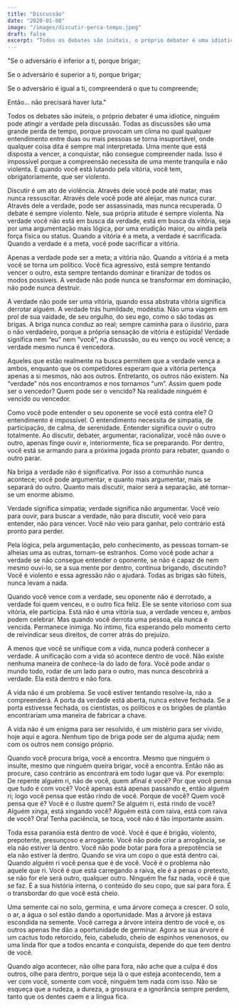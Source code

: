 ```yaml
---
title: "Discussão"
date: "2020-01-08"
image: "/images/discutir-perca-tempo.jpeg"
draft: false
excerpt: "Todos os debates são inúteis, o próprio debater é uma idiotice, ninguém pode atingir a verdade pela discussão. Todas as discussões são uma grande perda de tempo, porque provocam um clima no qual qualquer entendimento entre duas ou mais pessoas se torna insuportável, onde qualquer coisa dita é sempre mal interpretada. Uma mente que está disposta a vencer, a conquistar, não consegue compreender nada. Isso é impossível porque a compreensão necessita de uma mente tranquila e não violenta."
---
```


"Se o adversário é inferior a ti, porque brigar;

Se o adversário é superior a ti, porque brigar;

Se o adversário é igual a ti, compreenderá o que tu compreende;

Então… não precisará haver luta."

Todos os debates são inúteis, o próprio debater é uma idiotice, ninguém pode atingir a verdade pela discussão. Todas as discussões são uma grande perda de tempo, porque provocam um clima no qual qualquer entendimento entre duas ou mais pessoas se torna insuportável, onde qualquer coisa dita é sempre mal interpretada. Uma mente que está disposta a vencer, a conquistar, não consegue compreender nada. Isso é impossível porque a compreensão necessita de uma mente tranquila e não violenta. E quando você está lutando pela vitória, você tem, obrigatoriamente, que ser violento.

Discutir é um ato de violência. Através dele você pode até matar, mas nunca ressuscitar. Através dele você pode até aleijar, mas nunca curar. Através dele a verdade, pode ser assassinada, mas nunca recuperada. O debate é sempre violento. Nele, sua própria atitude é sempre violenta. Na verdade você não está em busca da verdade, está em busca da vitória, seja por uma argumentação mais lógica, por uma erudição maior, ou ainda pela força física ou status. Quando a vitória é a meta, a verdade é sacrificada. Quando a verdade é a meta, você pode sacrificar a vitória.

Apenas a verdade pode ser a meta; a vitória não. Quando a vitória é a meta você se torna um político. Você fica agressivo, está sempre tentando vencer o outro, esta sempre tentando dominar e tiranizar de todos os modos possíveis. A verdade não pode nunca se transformar em dominação, não pode nunca destruir.

A verdade não pode ser uma vitória, quando essa abstrata vitória significa derrotar alguém. A verdade trás humildade, modéstia. Não uma viagem em prol de sua vaidade, de seu orgulho, do seu ego, como o são todas as brigas. A briga nunca conduz ao real; sempre caminha para o ilusório, para o não verdadeiro, porque a própria sensação de vitória é estúpida! Verdade significa nem “eu” nem “você”, na discussão, ou eu venço ou você vence; a verdade mesmo nunca é vencedora.

Aqueles que estão realmente na busca permitem que a verdade vença a ambos, enquanto que os competidores esperam que a vitória pertença apenas a si mesmos, não aos outros. Entretanto, os outros não existem. Na “verdade” nós nos encontramos e nos tornamos “um”. Assim quem pode ser o vencedor? Quem pode ser o vencido? Na realidade ninguém é vencido ou vencedor.

Como você pode entender o seu oponente se você está contra ele? O entendimento é impossível. O entendimento necessita de simpatia, de participação, de calma, de serenidade. Entender significa ouvir o outro totalmente. Ao discutir, debater, argumentar, racionalizar, você não ouve o outro, apenas finge ouvir e, interiormente, fica se preparando. Por dentro, você está se armando para a próxima jogada pronto para rebater, quando o outro parar.

Na briga a verdade não é significativa. Por isso a comunhão nunca acontece; você pode argumentar, e quanto mais argumentar, mais se separará do outro. Quanto mais discutir, maior será a separação, até tornar-se um enorme abismo.

Verdade significa simpatia; verdade significa não argumentar. Você veio para ouvir, para buscar a verdade, não para discutir, você veio para entender, não para vencer. Você não veio para ganhar, pelo contrário está pronto para perder.

Pela lógica, pela argumentação, pelo conhecimento, as pessoas tornam-se alheias uma as outras, tornam-se estranhos. Como você pode achar a verdade se não consegue entender o oponente, se não é capaz de nem mesmo ouvi-lo, se a sua mente por dentro, continua brigando, discutindo? Você é violento e essa agressão não o ajudará. Todas as brigas são fúteis, nunca levam a nada.

Quando você vence com a verdade, seu oponente não é derrotado, a verdade foi quem venceu, e o outro fica feliz. Ele se sente vitorioso com sua vitória, ele participa. Está não é uma vitória sua, a verdade venceu e, ambos podem celebrar. Mas quando você derrota uma pessoa, ela nunca é vencida. Permanece inimiga. No íntimo, fica esperando pelo momento certo de reivindicar seus direitos, de correr atrás do prejuízo.

A menos que você se unifique com a vida, nunca poderá conhecer a verdade. A unificação com a vida só acontece dentro de você. Não existe nenhuma maneira de conhece-la do lado de fora. Você pode andar o mundo todo, rodar de um lado para o outro, mas nunca descobrirá a verdade. Ela está dentro e não fora.

A vida não é um problema. Se você estiver tentando resolve-la, não a compreenderá. A porta da verdade está aberta, nunca esteve fechada. Se a porta estivesse fechada, os cientistas, os políticos e os brigões de plantão encontrariam uma maneira de fabricar a chave.

A vida não é um enigma para ser resolvido, é um mistério para ser vivido, hoje aqui e agora. Nenhum tipo de briga pode ser de alguma ajuda; nem com os outros nem consigo próprio.

Quando você procura briga, você a encontra. Mesmo que ninguém o insulte, mesmo que ninguém queira brigar, você a encontra. Então não as procure, caso contrário as encontrará em todo lugar que vá. Por exemplo: De repente alguém ri, não de você, quem afinal é você? Por que você pensa que tudo é com você? Você apenas está apenas passando e, então alguém ri; logo você pensa que estão rindo de você. Porque de você? Quem você pensa que é? Você é o ilustre quem? Se alguém ri, está rindo de você? Alguém xinga, está xingando você? Alguém está com raiva, está com raiva de você? Ora! Tenha paciência, se toca, você não é tão importante assim.

Toda essa paranóia está dentro de você. Você é que é brigão, violento, prepotente, presunçoso e arrogante. Você não pode criar a arrogância, se ela não estiver lá dentro. Você não pode botar para fora a prepotência se ela não estiver lá dentro. Quando se vira um copo o que está dentro cai. Quando alguém ri você pensa que é de você. Você é o problema não aquele que ri. Você é que está carregando a raiva, ele é a penas o pretexto, se não for ele será outro, qualquer outro. Ninguém lhe faz nada, você é que se faz. É a sua história interna, o conteúdo do seu copo, que sai para fora. É o transbordar do que você está cheio.

Uma semente cai no solo, germina, e uma árvore começa a crescer. O solo, o ar, a água o sol estão dando a oportunidade. Mas a árvore já estava escondida na semente. Você carrega a árvore inteira dentro de você e, os outros apenas lhe dão a oportunidade de germinar. Agora se sua árvore é um cactus todo retorcido, feio, cabeludo, cheio de espinhos venenosos, ou uma linda flor que a todos encanta e conquista, depende do que tem dentro de você.

Quando algo acontecer, não olhe para fora, não ache que a culpa é dos outros, olhe para dentro, porque seja lá o que esteja acontecendo, tem a ver com você, somente com você, ninguém tem nada com isso. Não se esqueça que a rudeza, a dureza, a grossura e a ignorância sempre perdem, tanto que os dentes caem e a língua fica.
